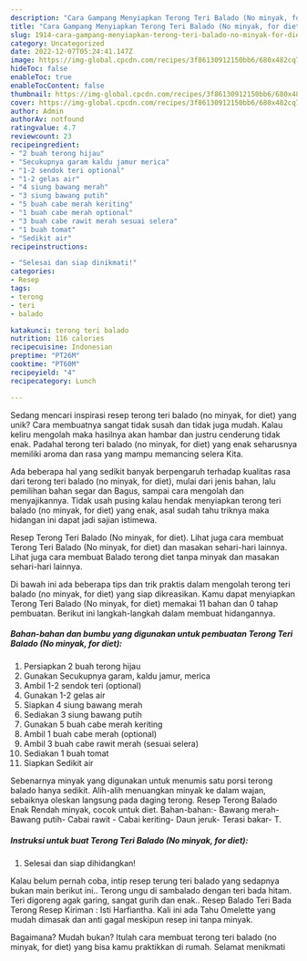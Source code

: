 ```yaml
---
description: "Cara Gampang Menyiapkan Terong Teri Balado (No minyak, for diet) yang Lezat Sekali"
title: "Cara Gampang Menyiapkan Terong Teri Balado (No minyak, for diet) yang Lezat Sekali"
slug: 1914-cara-gampang-menyiapkan-terong-teri-balado-no-minyak-for-diet-yang-lezat-sekali
category: Uncategorized
date: 2022-12-07T05:24:41.147Z
image: https://img-global.cpcdn.com/recipes/3f86130912150bb6/680x482cq70/terong-teri-balado-no-minyak-for-diet-foto-resep-utama.jpg
hideToc: false
enableToc: true
enableTocContent: false
thumbnail: https://img-global.cpcdn.com/recipes/3f86130912150bb6/680x482cq70/terong-teri-balado-no-minyak-for-diet-foto-resep-utama.jpg
cover: https://img-global.cpcdn.com/recipes/3f86130912150bb6/680x482cq70/terong-teri-balado-no-minyak-for-diet-foto-resep-utama.jpg
author: Admin
authorAv: notfound
ratingvalue: 4.7
reviewcount: 23
recipeingredient:
- "2 buah terong hijau"
- "Secukupnya garam kaldu jamur merica"
- "1-2 sendok teri optional"
- "1-2 gelas air"
- "4 siung bawang merah"
- "3 siung bawang putih"
- "5 buah cabe merah keriting"
- "1 buah cabe merah optional"
- "3 buah cabe rawit merah sesuai selera"
- "1 buah tomat"
- "Sedikit air"
recipeinstructions:

- "Selesai dan siap dinikmati!"
categories:
- Resep
tags:
- terong
- teri
- balado

katakunci: terong teri balado 
nutrition: 116 calories
recipecuisine: Indonesian
preptime: "PT26M"
cooktime: "PT60M"
recipeyield: "4"
recipecategory: Lunch

---
```





Sedang mencari inspirasi resep terong teri balado (no minyak, for diet) yang unik? Cara membuatnya sangat tidak susah dan tidak juga mudah. Kalau keliru mengolah maka hasilnya akan hambar dan justru cenderung tidak enak. Padahal terong teri balado (no minyak, for diet) yang enak seharusnya memiliki aroma dan rasa yang mampu memancing selera Kita.





Ada beberapa hal yang sedikit banyak berpengaruh terhadap kualitas rasa dari terong teri balado (no minyak, for diet), mulai dari jenis bahan, lalu pemilihan bahan segar dan Bagus, sampai cara mengolah dan menyajikannya. Tidak usah pusing kalau hendak menyiapkan terong teri balado (no minyak, for diet) yang enak,      asal sudah tahu triknya maka hidangan ini dapat jadi sajian istimewa.














Resep Terong Teri Balado (No minyak, for diet). Lihat juga cara membuat Terong Teri Balado (No minyak, for diet) dan masakan sehari-hari lainnya. Lihat juga cara membuat Balado terong diet tanpa minyak dan masakan sehari-hari lainnya.






Di bawah ini ada beberapa tips dan trik praktis dalam mengolah terong teri balado (no minyak, for diet) yang siap dikreasikan. Kamu dapat menyiapkan Terong Teri Balado (No minyak, for diet) memakai 11 bahan dan 0 tahap pembuatan. Berikut ini langkah-langkah dalam membuat hidangannya.

<!--inarticleads1-->

##### Bahan-bahan dan bumbu yang digunakan untuk pembuatan Terong Teri Balado (No minyak, for diet):

1. Persiapkan 2 buah terong hijau
1. Gunakan Secukupnya garam, kaldu jamur, merica
1. Ambil 1-2 sendok teri (optional)
1. Gunakan 1-2 gelas air
1. Siapkan 4 siung bawang merah
1. Sediakan 3 siung bawang putih
1. Gunakan 5 buah cabe merah keriting
1. Ambil 1 buah cabe merah (optional)
1. Ambil 3 buah cabe rawit merah (sesuai selera)
1. Sediakan 1 buah tomat
1. Siapkan Sedikit air


Sebenarnya minyak yang digunakan untuk menumis satu porsi terong balado hanya sedikit. Alih-alih menuangkan minyak ke dalam wajan, sebaiknya oleskan langsung pada daging terong. Resep Terong Balado Enak Rendah minyak, cocok untuk diet. Bahan-bahan:- Bawang merah- Bawang putih- Cabai rawit - Cabai keriting- Daun jeruk- Terasi bakar- T. 

<!--inarticleads2-->

##### Instruksi untuk buat Terong Teri Balado (No minyak, for diet):


1. Selesai dan siap dihidangkan!

Kalau belum pernah coba, intip resep terung teri balado yang sedapnya bukan main berikut ini.. Terong ungu di sambalado dengan teri bada hitam. Teri digoreng agak garing, sangat gurih dan enak.. Resep Balado Teri Bada Terong Resep Kiriman : Isti Harfiantha. Kali ini ada Tahu Omelette yang mudah dimasak dan anti gagal meskipun resep ini tanpa minyak. 

Bagaimana? Mudah bukan? Itulah cara membuat terong teri balado (no minyak, for diet) yang bisa kamu praktikkan di rumah. Selamat menikmati
